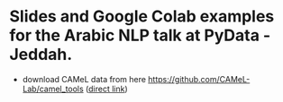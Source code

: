 # Slides and Google Colab examples for the Arabic NLP talk at PyData - Jeddah.


* download CAMeL data from here https://github.com/CAMeL-Lab/camel_tools ([direct link](https://drive.google.com/file/d/1ZtseLpW2vufNdkpruDpbQf28WEw38U5u/view?usp=sharing))

